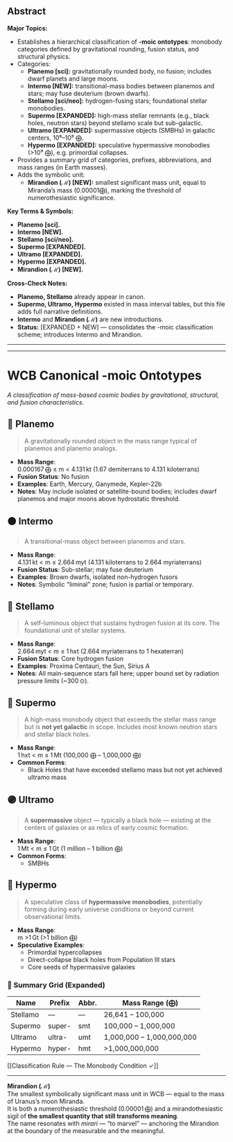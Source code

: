 ## Abstract  
**Major Topics:**  
- Establishes a hierarchical classification of **-moic ontotypes**: monobody categories defined by gravitational rounding, fusion status, and structural physics.  
- Categories:  
  - **Planemo [sci]:** gravitationally rounded body, no fusion; includes dwarf planets and large moons.  
  - **Intermo [NEW]:** transitional-mass bodies between planemos and stars; may fuse deuterium (brown dwarfs).  
  - **Stellamo [sci/neo]:** hydrogen-fusing stars; foundational stellar monobodies.  
  - **Supermo [EXPANDED]:** high-mass stellar remnants (e.g., black holes, neutron stars) beyond stellamo scale but sub-galactic.  
  - **Ultramo [EXPANDED]:** supermassive objects (SMBHs) in galactic centers, 10⁶–10⁹ ⨁.  
  - **Hypermo [EXPANDED]:** speculative hypermassive monobodies (>10⁹ ⨁), e.g. primordial collapses.  
- Provides a summary grid of categories, prefixes, abbreviations, and mass ranges (in Earth masses).  
- Adds the symbolic unit:  
  - **Mirandion (ℳ) [NEW]:** smallest significant mass unit, equal to Miranda’s mass (0.00001⨁), marking the threshold of numerothesiastic significance.  

**Key Terms & Symbols:**  
- **Planemo [sci].**  
- **Intermo [NEW].**  
- **Stellamo [sci/neo].**  
- **Supermo [EXPANDED].**  
- **Ultramo [EXPANDED].**  
- **Hypermo [EXPANDED].**  
- **Mirandion (ℳ) [NEW].**  

**Cross-Check Notes:**  
- **Planemo, Stellamo** already appear in canon.  
- **Supermo, Ultramo, Hypermo** existed in mass interval tables, but this file adds full narrative definitions.  
- **Intermo** and **Mirandion (ℳ)** are new introductions.  
- **Status:** [EXPANDED + NEW] — consolidates the -moic classification scheme; introduces Intermo and Mirandion.  
---
---



# WCB Canonical -moic Ontotypes
_A classification of mass-based cosmic bodies by gravitational, structural, and fusion characteristics._
## 🔵 **Planemo**
> A gravitationally rounded object in the mass range typical of planemos and planemo analogs.
- **Mass Range**:  
    0.000167 ⨁ ≤ m < 4.131 kt (1.67 demiterrans to 4.131 kiloterrans)    
- **Fusion Status**: No fusion    
- **Examples**: Earth, Mercury, Ganymede, Kepler-22b    
- **Notes**: May include isolated or satellite-bound bodies; includes dwarf planemos and major moons above hydrostatic threshold.
## 🟠 **Intermo**
> A transitional-mass object between planemos and stars.
- **Mass Range**:  
    4.131 kt < m ≤ 2.664 myt (4.131 kiloterrans to 2.664 myriaterrans)
- **Fusion Status**: Sub-stellar; may fuse deuterium    
- **Examples**: Brown dwarfs, isolated non-hydrogen fusors    
- **Notes**: Symbolic “liminal” zone; fusion is partial or temporary.
## 🔴 **Stellamo**
> A self-luminous object that sustains hydrogen fusion at its core. The foundational unit of stellar systems.
- **Mass Range**:  
    2.664 myt < m ≤ 1 hxt (2.664 myriaterrans to 1 hexaterran)    
- **Fusion Status**: Core hydrogen fusion    
- **Examples**: Proxima Centauri, the Sun, Sirius A    
- **Notes**: All main-sequence stars fall here; upper bound set by radiation pressure limits (~300 ⊙).
## 🔵 **Supermo**
> A high-mass monobody object that exceeds the stellar mass range but is **not yet galactic** in scope. Includes most known neutron stars and stellar black holes.
- **Mass Range**:  
    1 hxt < m ≤ 1 Mt (100,000 ⨁ – 1,000,000 ⨁)    
- **Common Forms**:   
     - Black Holes that have exceeded stellamo mass but not yet achieved ultramo mass
## 🟣 **Ultramo**
> A **supermassive** object — typically a black hole — existing at the centers of galaxies or as relics of early cosmic formation.
- **Mass Range**:  
    1 Mt < m ≤ 1 Gt (1 million – 1 billion ⨁)    
- **Common Forms**:    
    - SMBHs        
## 🔴 **Hypermo**
> A speculative class of **hypermassive monobodies**, potentially forming during early universe conditions or beyond current observational limits.
- **Mass Range**:  
    m >1 Gt (>1 billion ⨁)    
- **Speculative Examples**:    
    - Primordial hypercollapses        
    - Direct-collapse black holes from Population III stars        
    - Core seeds of hypermassive galaxies
### 🧭 Summary Grid (Expanded)

| Name     | Prefix | Abbr. | Mass Range (⨁)            |
| -------- | ------ | ----- | ------------------------- |
| Stellamo | —      | —     | 26,641 – 100,000          |
| Supermo  | super- | smt   | 100,000 – 1,000,000       |
| Ultramo  | ultra- | umt   | 1,000,000 – 1,000,000,000 |
| Hypermo  | hyper- | hmt   | >1,000,000,000            |
[[Classification Rule — The Monobody Condition ✓]]

---



**Mirandion (ℳ)**  
The smallest symbolically significant mass unit in WCB — equal to the mass of Uranus’s moon Miranda.  
It is both a numerothesiastic threshold (0.00001 ⨁) and a mirandothesiastic sigil of **the smallest quantity that still transforms meaning**.  
The name resonates with _mirari_ — “to marvel” — anchoring the Mirandion at the boundary of the measurable and the meaningful.